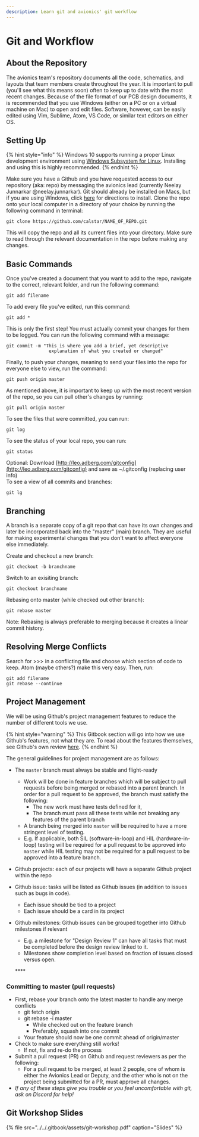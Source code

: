 ```yaml
---
description: Learn git and avionics' git workflow
---
```


# Git and Workflow

## About the Repository

The avionics team's repository documents all the code, schematics, and layouts that team members create throughout the year. It is important to pull \(you'll see what this means soon\) often to keep up to date with the most recent changes. Because of the file format of our PCB design documents, it is recommended that you use Windows \(either on a PC or on a virtual machine on Mac\) to open and edit files. Software, however, can be easily edited using Vim, Sublime, Atom, VS Code, or similar text editors on either OS. 

## Setting Up

{% hint style="info" %}
Windows 10 supports running a proper Linux development environment using [Windows Subsystem for Linux](https://docs.microsoft.com/en-us/windows/wsl/about). Installing and using this is highly recommended. 
{% endhint %}

Make sure you have a Github and you have requested access to our repository \(aka: repo\) by messaging the avionics lead \(currently Neelay Junnarkar @neelay.junnarkar\). Git should already be installed on Macs, but if you are using Windows, click [here](https://git-scm.com/book/en/v2/Getting-Started-Installing-Git) for directions to install. Clone the repo onto your local computer in a directory of your choice by running the following command in terminal: 

```text
git clone https://github.com/calstar/NAME_OF_REPO.git
```

This will copy the repo and all its current files into your directory. Make sure to read through the relevant documentation in the repo before making any changes. 

## Basic Commands

Once you've created a document that you want to add to the repo, navigate to the correct, relevant folder, and run the following command:

```
git add filename
```

To add every file you've edited, run this command:

```text
git add *
```

This is only the first step! You must actually commit your changes for them to be logged. You can run the following command with a message:

```text
git commit -m "This is where you add a brief, yet descriptive 
                explanation of what you created or changed"
```

Finally, to push your changes, meaning to send your files into the repo for everyone else to view, run the command:

```text
git push origin master
```

As mentioned above, it is important to keep up with the most recent version of the repo, so you can pull other's changes by running: 

```text
git pull origin master
```

To see the files that were committed, you can run: 

```text
git log
```

To see the status of your local repo, you can run: 

```text
git status
```

Optional: Download [http://leo.adberg.com/gitconfig](http://leo.adberg.com/gitconfig) and save as ~/.gitconfig \(replacing user info\)  
To see a view of all commits and branches:

```text
git lg
```

## Branching

A branch is a separate copy of a git repo that can have its own changes and later be incorporated back into the "master" \(main\) branch. They are useful for making experimental changes that you don't want to affect everyone else immediately.

Create and checkout a new branch:

```text
git checkout -b branchname
```

Switch to an exisiting branch:

```text
git checkout branchname
```

Rebasing onto master \(while checked out other branch\):

```text
git rebase master
```

Note: Rebasing is always preferable to merging because it creates a linear commit history.

## Resolving Merge Conflicts

Search for &gt;&gt;&gt; in a conflicting file and choose which section of code to keep. Atom \(maybe others?\) make this very easy. Then, run:

```text
git add filename
git rebase --continue
```

## Project Management

We will be using Github's project management features to reduce the number of different tools we use.

{% hint style="warning" %}
This Gitbook section will go into how we use Github's features, not what they are. To read about the features themselves, see Github's own review [here](https://github.com/features/project-management/).
{% endhint %}

The general guidelines for project management are as follows:

* The `master` branch must always be stable and flight-ready
  * Work will be done in feature branches which will be subject to pull requests before being merged or rebased into a parent branch. In order for a pull request to be approved, the branch must satisfy the following:
    * The new work must have tests defined for it, 
    * The branch must pass all these tests while not breaking any features of the parent branch
  *  A branch being merged into `master` will be required to have a more stringent level of testing.
    * E.g. If applicable, both SIL \(software-in-loop\) and HIL \(hardware-in-loop\) testing will be required for a pull request to be approved into `master` while HIL testing may not be required for a pull request to be approved into a feature branch.
* Github projects: each of our projects will have a separate Github project within the repo
* Github issue: tasks will be listed as Github issues \(in addition to issues such as bugs in code\). 
  * Each issue should be tied to a project
  * Each issue should be a card in its project
* Github milestones: Github issues can be grouped together into Github milestones if relevant

  * E.g. a milestone for "Design Review 1" can have all tasks that must be completed before the design review linked to it.
  * Milestones show completion level based on fraction of issues closed versus open.

  \*\*\*\*

### **Committing to master \(pull requests\)**

* First, rebase your branch onto the latest master to handle any merge conflicts
  * git fetch origin
  * git rebase -i master
    * While checked out on the feature branch
    * Preferably, squash into one commit
  * Your feature should now be one commit ahead of origin/master
* Check to make sure everything still works!
  * If not, fix and re-do the process
* Submit a pull request \(PR\) on Github and request reviewers as per the following:
  * For a pull request to be merged, at least 2 people, one of whom is either the Avionics Lead or Deputy, and the other who is not on the project being submitted for a PR, must approve all changes.
* _If any of these steps give you trouble or you feel uncomfortable with git, ask on Discord for help!_

## Git Workshop Slides

{% file src="../../.gitbook/assets/git-workshop.pdf" caption="Slides" %}



